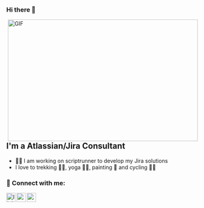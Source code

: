 ### Hi there 👋

<img align="right" alt="GIF" src="https://www.google.com/url?sa=i&url=https%3A%2F%2Fwww.behance.net%2Fgallery%2F116770475%2FAnimated-illustrations&psig=AOvVaw2YpWaE94uS5DhJV_KgqgjD&ust=1681376308083000&source=images&cd=vfe&ved=0CBEQjRxqFwoTCNiK3P78o_4CFQAAAAAdAAAAABAI" width="500" height="320" />

## I'm a Atlassian/Jira Consultant
- 👩‍💻 I am working on scriptrunner to develop my Jira solutions
-  I love to trekking 🚶‍♀️, yoga 🧘‍♀️, painting 🎨 and cycling 🚴‍♀️


### 📩 Connect with me:

[<img align="left" alt="linkedin | LinkedIn" width="24px" src="https://raw.githubusercontent.com/peterthehan/peterthehan/master/assets/linkedin.svg" />][linkedin]
[<img align="left" height="24" width="24" src="https://cdn.jsdelivr.net/npm/simple-icons@v4/icons/instagram.svg" />][instagram]
[<img align="left" height="24" width="24" src="https://cdn.jsdelivr.net/npm/simple-icons@v4/icons/gmail.svg" />][gmail]


<br />


[instagram]: https://www.instagram.com/ezgibayindiir
[linkedin]: https://www.linkedin.com/in/ezgi-bay%C4%B1nd%C4%B1r-368a81151/
[gmail]: mailto:ezgibayindiir@gmail.com
<br />
